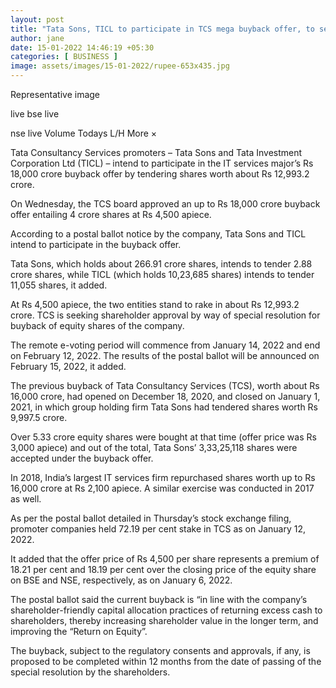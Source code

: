 ```yaml
---
layout: post
title: "Tata Sons, TICL to participate in TCS mega buyback offer, to sell shares worth Rs 12,993 crore"
author: jane 
date: 15-01-2022 14:46:19 +05:30 
categories: [ BUSINESS ] 
image: assets/images/15-01-2022/rupee-653x435.jpg
---
```

Representative image

live bse live

nse live Volume Todays L/H More ×

Tata Consultancy Services promoters – Tata Sons and Tata Investment Corporation Ltd (TICL) – intend to participate in the IT services major’s Rs 18,000 crore buyback offer by tendering shares worth about Rs 12,993.2 crore.

On Wednesday, the TCS board approved an up to Rs 18,000 crore buyback offer entailing 4 crore shares at Rs 4,500 apiece.

According to a postal ballot notice by the company, Tata Sons and TICL intend to participate in the buyback offer.

Tata Sons, which holds about 266.91 crore shares, intends to tender 2.88 crore shares, while TICL (which holds 10,23,685 shares) intends to tender 11,055 shares, it added.

At Rs 4,500 apiece, the two entities stand to rake in about Rs 12,993.2 crore. TCS is seeking shareholder approval by way of special resolution for buyback of equity shares of the company.

The remote e-voting period will commence from January 14, 2022 and end on February 12, 2022. The results of the postal ballot will be announced on February 15, 2022, it added.

The previous buyback of Tata Consultancy Services (TCS), worth about Rs 16,000 crore, had opened on December 18, 2020, and closed on January 1, 2021, in which group holding firm Tata Sons had tendered shares worth Rs 9,997.5 crore.

Over 5.33 crore equity shares were bought at that time (offer price was Rs 3,000 apiece) and out of the total, Tata Sons’ 3,33,25,118 shares were accepted under the buyback offer.

In 2018, India’s largest IT services firm repurchased shares worth up to Rs 16,000 crore at Rs 2,100 apiece. A similar exercise was conducted in 2017 as well.

As per the postal ballot detailed in Thursday’s stock exchange filing, promoter companies held 72.19 per cent stake in TCS as on January 12, 2022.

It added that the offer price of Rs 4,500 per share represents a premium of 18.21 per cent and 18.19 per cent over the closing price of the equity share on BSE and NSE, respectively, as on January 6, 2022.

The postal ballot said the current buyback is “in line with the company’s shareholder-friendly capital allocation practices of returning excess cash to shareholders, thereby increasing shareholder value in the longer term, and improving the “Return on Equity”.

The buyback, subject to the regulatory consents and approvals, if any, is proposed to be completed within 12 months from the date of passing of the special resolution by the shareholders.